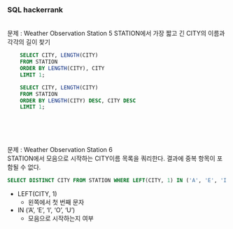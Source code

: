 ### SQL hackerrank

<br />
문제 : Weather Observation Station 5   
STATION에서 가장 짧고 긴 CITY의 이름과 각각의 길이 찾기

```sql
    SELECT CITY, LENGTH(CITY)
    FROM STATION
    ORDER BY LENGTH(CITY), CITY
    LIMIT 1;

    SELECT CITY, LENGTH(CITY)
    FROM STATION
    ORDER BY LENGTH(CITY) DESC, CITY DESC
    LIMIT 1;
```

<br />
<br />
<br />

문제 : Weather Observation Station 6  
STATION에서 모음으로 시작하는 CITY이름 목록을 쿼리한다. 결과에 중복 항목이 포함될 수 없다.

```sql
SELECT DISTINCT CITY FROM STATION WHERE LEFT(CITY, 1) IN ('A', 'E', 'I', 'O', 'U');
```

- LEFT(CITY, 1)
  - 왼쪽에서 첫 번째 문자
- IN (’A’, ‘E’, ‘I’, ‘O’, ‘U’)
  - 모음으로 시작하는지 여부
